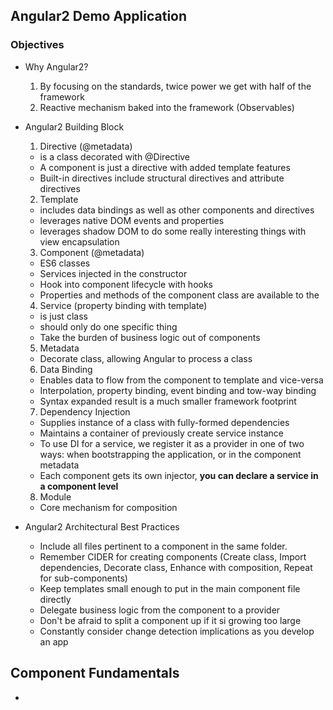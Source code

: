 ## Angular2 Demo Application

### Objectives
* Why Angular2?
  1. By focusing on the standards, twice power we get with half of the framework
  2. Reactive mechanism baked into the framework (Observables)

* Angular2 Building Block
  1. Directive (@metadata)
    * is a class decorated with @Directive
    * A component is just a directive with added template features
    * Built-in directives include structural directives and attribute directives
  2. Template
    * includes data bindings as well as other components and directives
    * leverages native DOM events and properties
    * leverages shadow DOM to do some really interesting things with view encapsulation
  3. Component (@metadata)
    * ES6 classes
    * Services injected in the constructor
    * Hook into component lifecycle with hooks
    * Properties and methods of the component class are available to the
  4. Service (property binding with template)
    * is just class
    * should only do one specific thing
    * Take the burden of business logic out of components
  5. Metadata
    * Decorate class, allowing Angular to process a class
  6. Data Binding
    * Enables data to flow from the component to template and vice-versa
    * Interpolation, property binding, event binding and tow-way binding
    * Syntax expanded result is a much smaller framework footprint
  7. Dependency Injection
    * Supplies instance of a class with fully-formed dependencies
    * Maintains a container of previously create service instance
    * To use DI for a service, we register it as a provider in one of two ways: when bootstrapping the application, or in the component metadata
    * Each component gets its own injector, **you can declare a service in a component level**
  8. Module
    * Core mechanism for composition
* Angular2 Architectural Best Practices
  * Include all files pertinent to a component in the same folder.
  * Remember CIDER for creating components (Create class, Import dependencies, Decorate class, Enhance with composition, Repeat for sub-components)
  * Keep templates small enough to put in the main component file directly
  * Delegate business logic from the component to a provider
  * Don't be afraid to split a component up if it si growing too large
  * Constantly consider change detection implications as you develop an app

## Component Fundamentals
*
